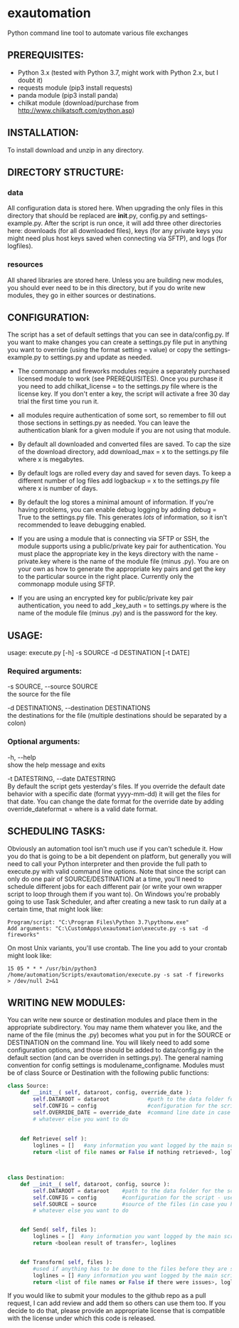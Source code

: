# exautomation
Python command line tool to automate various file exchanges

## PREREQUISITES:
* Python 3.x (tested with Python 3.7, might work with Python 2.x, but I doubt it)
* requests module (pip3 install requests)
* panda module (pip3 install panda)
* chilkat module (download/purchase from http://www.chilkatsoft.com/python.asp)


## INSTALLATION:
To install download and unzip in any directory.


## DIRECTORY STRUCTURE:
### data
All configuration data is stored here.  When upgrading the only files in this directory that should be replaced are __init__.py, config.py and settings-example.py.  After the script is run once, it will add three other directories here:  downloads (for all downloaded files), keys (for any private keys you might need plus host keys saved when connecting via SFTP), and logs (for logfiles).

### resources
All shared libraries are stored here.  Unless you are building new modules, you should ever need to be in this directory, but if you do write new modules, they go in either sources or destinations.


## CONFIGURATION:
The script has a set of default settings that you can see in data/config.py.  If you want to make changes you can create a settings.py file put in anything you want to override (using the format setting = value) or copy the settings-example.py to settings.py and update as needed.

* The commonapp and fireworks modules require a separately purchased licensed module to work (see PREREQUISITES).  Once you purchase it you need to add chilkat_license = <string> to the settings.py file where <string> is the license key.  If you don't enter a key, the script will activate a free 30 day trial the first time you run it.

* all modules require authentication of some sort, so remember to fill out those sections in settings.py as needed.  You can leave the authentication blank for a given module if you are not using that module.

* By default all downloaded and converted files are saved. To cap the size of the download directory, add download_max = x to the settings.py file where x is megabytes.

* By default logs are rolled every day and saved for seven days.  To keep a different number of log files add logbackup = x to the settings.py file where x is number of days.

* By default the log stores a minimal amount of information.  If you're having problems, you can enable debug logging by adding debug = True to the settings.py file.  This generates *lots* of information, so it isn't recommended to leave debugging enabled.

* If you are using a module that is connecting via SFTP or SSH, the module supports using a public/private key pair for authentication.  You must place the appropriate key in the keys directory with the name <module>-private.key where <module> is the name of the module file (minus .py).  You are on your own as how to generate the appropriate key pairs and get the key to the particular source in the right place.  Currently only the commonapp module using SFTP.

* If you are using an encrypted key for public/private key pair authentication, you need to add <module>_key_auth = <password> to settings.py where <module> is the name of the module file (minus .py) and <password> is the password for the key.


## USAGE:
usage: execute.py [-h] -s SOURCE -d DESTINATION [-t DATE]

### Required arguments:
-s SOURCE, --source SOURCE  
the source for the file

-d DESTINATIONS, --destination DESTINATIONS  
the destinations for the file (multiple destinations should be separated by a colon)

### Optional arguments:
-h, --help  
show the help message and exits
  
-t DATESTRING, --date DATESTRING  
By default the script gets yesterday's files.  If you override the default date behavior with a specific date (format yyyy-mm-dd) it will get the files for that date.  You can change the date format for the override date by adding override_dateformat = <string> where <string> is a valid date format.

## SCHEDULING TASKS:
Obviously an automation tool isn't much use if you can't schedule it.  How you do that is going to be a bit dependent on platform, but generally you will need to call your Python interpreter and then provide the full path to execute.py with valid command line options.  Note that since the script can only do one pair of SOURCE/DESTINATION at a time, you'll need to schedule different jobs for each different pair (or write your own wrapper script to loop through them if you want to).  On Windows you're probably going to use Task Scheduler, and after creating a new task to run daily at a certain time, that might look like:

    Program/script: "C:\Program Files\Python 3.7\pythonw.exe"
    Add arguments: "C:\CustomApps\exautomation\execute.py -s sat -d fireworks"

On most Unix variants, you'll use crontab.  The line you add to your crontab might look like:

    15 05 * * * /usr/bin/python3 /home/automation/Scripts/exautomation/execute.py -s sat -f fireworks  > /dev/null 2>&1


## WRITING NEW MODULES:

You can write new source or destination modules and place them in the appropriate subdirectory.  You may name them whatever you like, and the name of the file (minus the .py) becomes what you put in for the SOURCE or DESTINATION on the command line.  You will likely need to add some configuration options, and those should be added to data/config.py in the default section (and can be overriden in settings.py).  The general naming convention for config settings is modulename_configname.  Modules must be of class Source or Destination with the following public functions:


```python
class Source:
    def __init__( self, dataroot, config, override_date ):
        self.DATAROOT = dataroot            #path to the data folder for the script
        self.CONFIG = config                #configuration for the script - use self.CONFIG.Get( 'key' )
        self.OVERRIDE_DATE = override_date  #command line date in case you need to override your default date range
        # whatever else you want to do
    
    
    def Retrieve( self ):
        loglines = []   #any information you want logged by the main script, add to the list using loglines.append( 'comment' )
        return <list of file names or False if nothing retrieved>, loglines



class Destination:
    def __init__( self, dataroot, config, source ):
        self.DATAROOT = dataroot    #path to the data folder for the script
        self.CONFIG = config        #configuration for the script - use self.CONFIG.Get( 'key' ) to retrieve a given config option
        self.SOURCE = source        #source of the files (in case you have to do a source specific transformation)
        # whatever else you want to do


    def Send( self, files ):
        loglines = []  #any information you want logged by the main script, add to the list using loglines.append( 'comment' )
        return <boolean result of transfer>, loglines


    def Transform( self, files ):
        #used if anything has to be done to the files before they are sent to the destination
        loglines = [] #any information you want logged by the main script, add to the list using loglines.append( 'comment' )
        return <list of file names or False if there were issues>, loglines
```

If you would like to submit your modules to the github repo as a pull request, I can add review and add them so others can use them too.  If you decide to do that, please provide an appropriate license that is compatible with the license under which this code is released.
